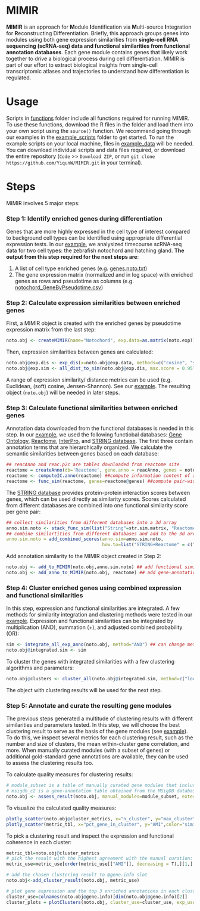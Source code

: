 # MIMIR
**MIMIR** is an approach for **M**odule **I**dentification via **M**ulti-source **I**ntegration for **R**econstructing Differentiation. Briefly, this approach groups genes into modules using both gene expression similarities from **single-cell RNA sequencing (scRNA-seq) data and functional similarities from functional annotation databases**. Each gene module contains genes that likely work together to drive a biological process during cell differentiation. MIMIR is part of our effort to extract biological insights from single-cell transcriptomic atlases and trajectories to understand how differentiation is regulated.

# Usage
Scripts in [functions](https://github.com/YiqunW/MIMIR/tree/main/functions) folder include all functions required for running MIMIR. To use these functions, download the R files in the folder and load them into your own script using the `source()` function. We recommend going through our examples in the [example_scripts](https://github.com/YiqunW/MIMIR/tree/main/example_scripts) folder to get started. To run the example scripts on your local machine, files in [example_data](https://github.com/YiqunW/MIMIR/tree/main/example_data) will be needed. You can download individual scripts and data files required, or download the entire repository (`Code` >> `Download ZIP`, or run `git clone https://github.com/YiqunW/MIMIR.git` in your terminal). 

# Steps
MIMIR involves 5 major steps:

### Step 1: Identify enriched genes during differentiation
Genes that are more highly expressed in the cell type of interest compared to background cell types can be identified using appropriate differential expression tests. In our [example](https://github.com/YiqunW/MIMIR/blob/main/example_scripts/step1_Identify_Enriched_Genes.md), we analysized timecourse scRNA-seq data for two cell types: the zebrafish notochord and hatching gland. **The output from this step required for the next steps are**:
1. A list of cell type enriched genes (e.g. [genes.noto.txt](https://github.com/YiqunW/MIMIR/blob/main/example_results/genes.noto.txt))
2. The gene expression matrix (normalized and in log space) with enriched genes as rows and pseudotime as columns (e.g. [notochord_GeneByPseudotime.csv](https://github.com/YiqunW/MIMIR/blob/main/example_data/notochord_GeneByPseudotime.csv))



### Step 2: Calculate expression similarities between enriched genes
First, a MIMIR object is created with the enriched genes by pseudotime expression matrix from the last step:
```r
noto.obj <- createMIMIR(name="Notochord", exp.data=as.matrix(noto.exp))
```
Then, expression similarities between genes are calculated:
```r
noto.obj@exp.dis <- exp_dis(x=noto.obj@exp.data, methods=c("cosine", "soft_cosine", "euclidean", "JS"))
noto.obj@exp.sim <- all_dist_to_sim(noto.obj@exp.dis, max.score = 0.95)
```
A range of expression similarity/ distance metrics can be used (e.g. Euclidean, (soft) cosine, Jensen-Shannon). See our [example](https://github.com/YiqunW/MIMIR/blob/main/example_scripts/step2_Calculate_expression_similarities.md). The resulting object (`noto.obj`) will be needed in later steps. 



### Step 3: Calculate functional similarities between enriched genes
Annotation data downloaded from the functional databases is needed in this step. In our [example](https://github.com/YiqunW/MIMIR/blob/main/example_scripts/step3_Calculate_functional_similarities.md), we used the following functiobal databases: [Gene Ontology](https://geneontology.org/), [Reactome](https://reactome.org/), [InterPro](https://www.ebi.ac.uk/interpro/), and [STRING database](https://string-db.org/cgi/download?sessionId=bykC2Can3gR6). The first three contain annotation terms that are hierarchically organized. We calculate the semantic similarities between genes based on each database:
```r
## reacAnno and reac.p2c are tables downloaded from reactome site
reactome = createAnno(db='Reactome', gene.anno = reacAnno, genes = noto.genes, bg.genes = background.genes,  hierarchy.df=reac.p2c)
reactome <- computeIC.anno(reactome) ##compute information content of annotations
reactome <- func_sim(reactome, genes=reactome@genes) ##compute pair-wise functional similarities between genes
```
The [STRING database](https://string-db.org/cgi/download?sessionId=bykC2Can3gR6) provides protein-protein interaction scores between genes, which can be used directly as similarity scores. Scores calculated from different databases are combined into one functional similarity score per gene pair:
```r
## collect similarities from different databases into a 3d array
anno.sim.noto <- stack_func_sim(list("String"=str.sim.matrix, "Reactome"=reactome@similarity, genes_use=noto.genes)
## combine similartities from different databases and add to the 3d array
anno.sim.noto = add_combined_scores(anno.sim=anno.sim.noto, 
                                    how.to=list("STRING+Reactome" = c("STRING", "Reactome")), add=T)
```
Add annotation similarity to the MIMIR object created in Step 2:
```r
noto.obj <- add_to_MIMIR(noto.obj,anno.sim.noto) ## add functional similarities
noto.obj <- add_anno_to_MIMIR(noto.obj, reactome) ## add gene-annotation tables
```



### Step 4: Cluster enriched genes using combined expression and functional similarities
In this step, expression and functional similarities are integrated. A few methods for similarity integration and clustering methods were tested in our [example](https://github.com/YiqunW/MIMIR/blob/main/example_scripts/step4_Cluster_genes_with_integrated_similarities.md). Expression and functional similarities can be integrated by multiplication (AND), summation (+), and adjusted combined probability (OR):
```r
sim <- integrate_all_exp_anno(noto.obj, method="AND") ## can change method to "+" or "OR"
noto.obj@integrated.sim <- sim
```
To cluster the genes with integrated similarities with a few clustering algorithms and parameters:
```r
noto.obj@clusters <- cluster_all(noto.obj@integrated.sim, method=c("louvain","infomap","leiden"), leiden_iter=50, leiden_res=c(2,4,6,8))
```
The object with clustering results will be used for the next step.



### Step 5: Annotate and curate the resulting gene modules
The previous steps generated a multitude of clustering results with different similarities and parameters tested. In this step, we will choose the best clustering result to serve as the basis of the gene modules (see [example](https://github.com/YiqunW/MIMIR/blob/main/example_scripts/step5_Check_clustering_results.md)). To do this, we inspect several metrics for each clustering result, such as the number and size of clusters, the mean within-cluster gene correlation, and more. When manually curated modules (with a subset of genes) or additional gold-standard gene annotations are available, they can be used to assess the clustering results too.

To calculate quality measures for clustering results:
```r
# module_subset is a table of manually curated gene modules that included a subset of noto.genes
# msigdb_c2 is a gene-annotation table obtained from the MSigDB database
noto.obj <- assess_result(noto.obj, manual_modules=module_subset, external_db_tbl=msigdb_c2)
```

To visualize the calculated quality measures:
```r
plotly_scatter(noto.obj@cluster_metrics, x="n_cluster", y="max_cluster",color="similarity_mode", hover_text = "similarity")
plotly_scatter(metric_tbl, x="pct_gene_in_cluster", y="AMI",color="similarity_mode") 
```

To pick a clustering result and inspect the expression and functional coherence in each cluster:
```r
metric_tbl=noto.obj@cluster_metrics
# pick the result with the highest agreement with the manual curation:
metric_use=metric_use[order(metric_use[["AMI"]], decreasing = T),][1,] 

# add the chosen clustering result to @gene.info slot
noto.obj<-add_cluster_result(noto.obj, metric_use)

# plot gene expression and the top 3 enriched annotations in each cluster
cluster_use=colnames(noto.obj@gene.info)[dim(noto.obj@gene.info)[2]]
cluster_plots = plotClusters(noto.obj, cluster_use=cluster_use, exp_use="smoothed.exp", save_pdf="../example_results/cluster_plots1.pdf") 
```
